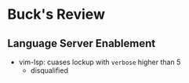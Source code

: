 Buck's Review
=============

## Language Server Enablement

* vim-lsp: cuases lockup with `verbose` higher than 5
    * disqualified
